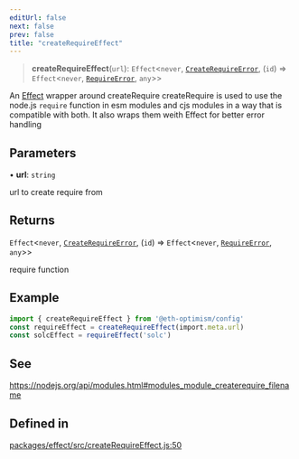 ```yaml
---
editUrl: false
next: false
prev: false
title: "createRequireEffect"
---
```


> **createRequireEffect**(`url`): `Effect`\<`never`, [`CreateRequireError`](/reference/tevm/effect/createrequireeffect/classes/createrequireerror/), (`id`) => `Effect`\<`never`, [`RequireError`](/reference/tevm/effect/createrequireeffect/classes/requireerror/), `any`\>\>

An [Effect](https://www.effect.website/docs/introduction) wrapper around createRequire
createRequire is used to use the node.js `require` function in esm modules and cjs modules
in a way that is compatible with both. It also wraps them weith Effect for better error handling

## Parameters

• **url**: `string`

url to create require from

## Returns

`Effect`\<`never`, [`CreateRequireError`](/reference/tevm/effect/createrequireeffect/classes/createrequireerror/), (`id`) => `Effect`\<`never`, [`RequireError`](/reference/tevm/effect/createrequireeffect/classes/requireerror/), `any`\>\>

require function

## Example

```typescript
import { createRequireEffect } from '@eth-optimism/config'
const requireEffect = createRequireEffect(import.meta.url)
const solcEffect = requireEffect('solc')
```

## See

https://nodejs.org/api/modules.html#modules_module_createrequire_filename

## Defined in

[packages/effect/src/createRequireEffect.js:50](https://github.com/evmts/tevm-monorepo/blob/main/packages/effect/src/createRequireEffect.js#L50)
